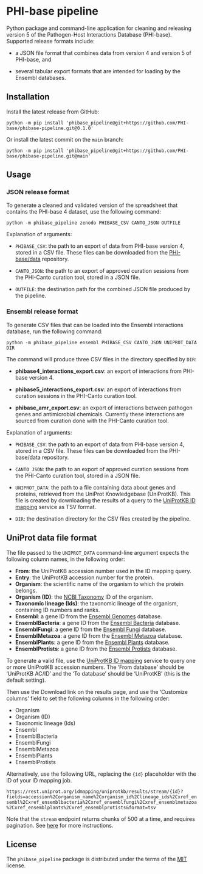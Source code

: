 # PHI-base pipeline

Python package and command-line application for cleaning and releasing
version 5 of the Pathogen-Host Interactions Database (PHI-base).
Supported release formats include:

-   a JSON file format that combines data from version 4 and version 5
    of PHI-base, and

-   several tabular export formats that are intended for loading by the
    Ensembl databases.

## Installation

Install the latest release from GitHub:

    python -m pip install 'phibase_pipeline@git+https://github.com/PHI-base/phibase-pipeline.git@0.1.0'

Or install the latest commit on the `main` branch:

    python -m pip install 'phibase_pipeline@git+https://github.com/PHI-base/phibase-pipeline.git@main'

## Usage

### JSON release format

To generate a cleaned and validated version of the spreadsheet that
contains the PHI-base 4 dataset, use the following command:

    python -m phibase_pipeline zenodo PHIBASE_CSV CANTO_JSON OUTFILE

Explanation of arguments:

-   `PHIBASE_CSV`: the path to an export of data from PHI-base version
    4, stored in a CSV file. These files can be downloaded from the
    [PHI-base/data](https://github.com/PHI-base/data/tree/master/releases)
    repository.

-   `CANTO_JSON`: the path to an export of approved curation sessions
    from the PHI-Canto curation tool, stored in a JSON file.

-   `OUTFILE`: the destination path for the combined JSON file produced
    by the pipeline.

### Ensembl release format

To generate CSV files that can be loaded into the Ensembl interactions
database, run the following command:

    python -m phibase_pipeline ensembl PHIBASE_CSV CANTO_JSON UNIPROT_DATA DIR

The command will produce three CSV files in the directory specified by
`DIR`:

-   **phibase4_interactions_export.csv**: an export of interactions from
    PHI-base version 4.

-   **phibase5_interactions_export.csv**: an export of interactions from
    curation sessions in the PHI-Canto curation tool.

-   **phibase_amr_export.csv**: an export of interactions between
    pathogen genes and antimicrobial chemicals. Currently these
    interactions are sourced from curation done with the PHI-Canto
    curation tool.

Explanation of arguments:

-   `PHIBASE_CSV`: the path to an export of data from PHI-base version
    4, stored in a CSV file. These files can be downloaded from the
    PHI-base/data repository.

-   `CANTO_JSON`: the path to an export of approved curation sessions
    from the PHI-Canto curation tool, stored in a JSON file.

-   `UNIPROT_DATA`: the path to a file containing data about genes and
    proteins, retrieved from the UniProt Knowledgebase (UniProtKB). This
    file is created by downloading the results of a query to the
    [UniProtKB ID mapping](https://www.uniprot.org/id-mapping) service
    as TSV format.

-   `DIR`: the destination directory for the CSV files created by the
    pipeline.

## UniProt data file format

The file passed to the `UNIPROT_DATA` command-line argument expects the
following column names, in the following order:

-   **From**: the UniProtKB accession number used in the ID mapping
    query.
-   **Entry**: the UniProtKB accession number for the protein.
-   **Organism**: the scientific name of the organism to which the
    protein belongs.
-   **Organism (ID)**: the [NCBI
    Taxonomy](https://www.ncbi.nlm.nih.gov/taxonomy) ID of the organism.
-   **Taxonomic lineage (Ids)**: the taxonomic lineage of the organism,
    containing ID numbers and ranks.
-   **Ensembl**: a gene ID from the [Ensembl
    Genomes](https://ensemblgenomes.org/) database.
-   **EnsemblBacteria**: a gene ID from the [Ensembl
    Bacteria](https://bacteria.ensembl.org/index.html) database.
-   **EnsemblFungi**: a gene ID from the [Ensembl
    Fungi](https://fungi.ensembl.org/index.html) database.
-   **EnsemblMetazoa**: a gene ID from the [Ensembl
    Metazoa](https://metazoa.ensembl.org/index.html) database.
-   **EnsemblPlants**: a gene ID from the [Ensembl
    Plants](https://plants.ensembl.org/index.html) database.
-   **EnsemblProtists**: a gene ID from the [Ensembl
    Protists](https://protists.ensembl.org/index.html) database.

To generate a valid file, use the [UniProtKB ID
mapping](https://www.uniprot.org/id-mapping) service to query one or
more UniProtKB accession numbers. The ‘From database’ should be
‘UniProtKB AC/ID’ and the ‘To database’ should be ‘UniProtKB’ (this is
the default setting).

Then use the Download link on the results page, and use the ‘Customize
columns’ field to set the following columns in the following order:

-   Organism
-   Organism (ID)
-   Taxonomic lineage (Ids)
-   Ensembl
-   EnsemblBacteria
-   EnsemblFungi
-   EnsemblMetazoa
-   EnsemblPlants
-   EnsemblProtists

Alternatively, use the following URL, replacing the `{id}` placeholder
with the ID of your ID mapping job.

`https://rest.uniprot.org/idmapping/uniprotkb/results/stream/{id}?fields=accession%2Corganism_name%2Corganism_id%2Clineage_ids%2Cxref_ensembl%2Cxref_ensemblbacteria%2Cxref_ensemblfungi%2Cxref_ensemblmetazoa%2Cxref_ensemblplants%2Cxref_ensemblprotists&format=tsv`

Note that the `stream` endpoint returns chunks of 500 at a time, and
requires pagination. See [here](https://www.uniprot.org/help/pagination)
for more instructions.

## License

The `phibase_pipeline` package is distributed under the terms of the
[MIT](https://spdx.org/licenses/MIT.html) license.
